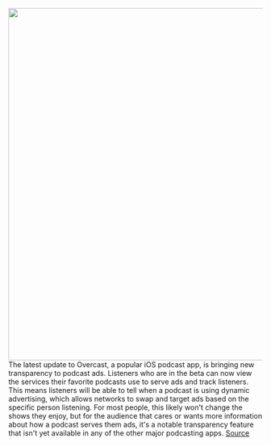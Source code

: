 <img src='https://cdn.vox-cdn.com/thumbor/MI9Bv6b0RKrc0XGp1rY0a7pR-rA=/0x0:3654x2436/1200x800/filters:focal(1535x926:2119x1510)/cdn.vox-cdn.com/uploads/chorus_image/image/67321570/overcast.0.jpg' width='700px' /><br/>
The latest update to Overcast, a popular iOS podcast app, is bringing new transparency to podcast ads. Listeners who are in the beta can now view the services their favorite podcasts use to serve ads and track listeners. This means listeners will be able to tell when a podcast is using dynamic advertising, which allows networks to swap and target ads based on the specific person listening. For most people, this likely won't change the shows they enjoy, but for the audience that cares or wants more information about how a podcast serves them ads, it's a notable transparency feature that isn't yet available in any of the other major podcasting apps.
<a href='https://www.theverge.com/2020/8/31/21408823/overcast-podcast-app-beta-data-tracking'> Source <a/>